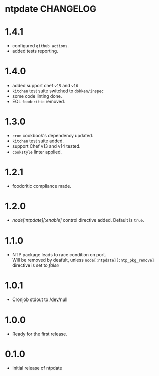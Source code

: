 ntpdate CHANGELOG
=================

# 1.4.1 #

- configured `github actions`.
- added tests reporting.

# 1.4.0 #

- added support chef `v15` and `v16`
- `kitchen` test suite switched to `dokken/inspec`
- some code linting done.
- EOL `foodcritic` removed.

# 1.3.0 #

- `cron` cookbook's dependency updated.
- `kitchen` test suite added.
- support Chef v13 and v14 tested.
- `cookstyle` linter applied.

# 1.2.1 #

- foodcritic compliance made.

# 1.2.0 #

- *node[:ntpdate][:enable]* control directive added. Default is `true`.

# 1.1.0 #

- NTP package leads to race condition on port. <br>
Will be removed by deafult, unless `node[:ntpdate][:ntp_pkg_remove]` <br>
directive is set to *false*

# 1.0.1 #

- Cronjob stdout to /dev/null

# 1.0.0 #

- Ready for the first release.

# 0.1.0 #

- Initial release of ntpdate
